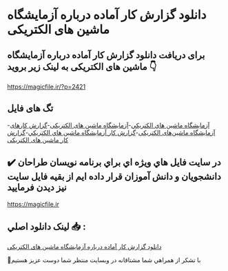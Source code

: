 # دانلود گزارش کار آماده درباره آزمایشگاه ماشین های الکتریکی

## برای دریافت دانلود گزارش کار آماده درباره آزمایشگاه ماشین های الکتریکی به لینک زیر بروید 👇

https://magicfile.ir/?p=2421

## تگ های فایل

-[آزمايشگاه ماشين هاي الکتريکي](https://magicfile.ir/product/%da%af%d8%b2%d8%a7%d8%b1%d8%b4-%da%a9%d8%a7%d8%b1-%d8%a2%d9%85%d8%a7%d8%af%d9%87-%d8%af%d8%b1%d8%a8%d8%a7%d8%b1%d9%87-%d8%a2%d8%b2%d9%85%d8%a7%d9%8a%d8%b4%da%af%d8%a7%d9%87-%d9%85%d8%a7%d8%b4%d9%8a%d9%86-%d9%87%d8%a7%d9%8a-%d8%a7%d9%84%da%a9%d8%aa%d8%b1%d9%8a%da%a9%d9%8a/)-[آزمايشگاه ماشين های الکتريکی](https://magicfile.ir/product/%da%af%d8%b2%d8%a7%d8%b1%d8%b4-%da%a9%d8%a7%d8%b1-%d8%a2%d9%85%d8%a7%d8%af%d9%87-%d8%af%d8%b1%d8%a8%d8%a7%d8%b1%d9%87-%d8%a2%d8%b2%d9%85%d8%a7%d9%8a%d8%b4%da%af%d8%a7%d9%87-%d9%85%d8%a7%d8%b4%d9%8a%d9%86-%d9%87%d8%a7%d9%8a-%d8%a7%d9%84%da%a9%d8%aa%d8%b1%d9%8a%da%a9%d9%8a/)-[‫گزارش کارهای آزمایشگاه ماشین‌های الکتریکی](https://magicfile.ir/product/%da%af%d8%b2%d8%a7%d8%b1%d8%b4-%da%a9%d8%a7%d8%b1-%d8%a2%d9%85%d8%a7%d8%af%d9%87-%d8%af%d8%b1%d8%a8%d8%a7%d8%b1%d9%87-%d8%a2%d8%b2%d9%85%d8%a7%d9%8a%d8%b4%da%af%d8%a7%d9%87-%d9%85%d8%a7%d8%b4%d9%8a%d9%86-%d9%87%d8%a7%d9%8a-%d8%a7%d9%84%da%a9%d8%aa%d8%b1%d9%8a%da%a9%d9%8a/)-[گزارش کار آزمايشگاه ماشين هاي الکتريکي](https://magicfile.ir/product/%da%af%d8%b2%d8%a7%d8%b1%d8%b4-%da%a9%d8%a7%d8%b1-%d8%a2%d9%85%d8%a7%d8%af%d9%87-%d8%af%d8%b1%d8%a8%d8%a7%d8%b1%d9%87-%d8%a2%d8%b2%d9%85%d8%a7%d9%8a%d8%b4%da%af%d8%a7%d9%87-%d9%85%d8%a7%d8%b4%d9%8a%d9%86-%d9%87%d8%a7%d9%8a-%d8%a7%d9%84%da%a9%d8%aa%d8%b1%d9%8a%da%a9%d9%8a/)-[گزارش کار ماشین های الکتریکی](https://magicfile.ir/product/%da%af%d8%b2%d8%a7%d8%b1%d8%b4-%da%a9%d8%a7%d8%b1-%d8%a2%d9%85%d8%a7%d8%af%d9%87-%d8%af%d8%b1%d8%a8%d8%a7%d8%b1%d9%87-%d8%a2%d8%b2%d9%85%d8%a7%d9%8a%d8%b4%da%af%d8%a7%d9%87-%d9%85%d8%a7%d8%b4%d9%8a%d9%86-%d9%87%d8%a7%d9%8a-%d8%a7%d9%84%da%a9%d8%aa%d8%b1%d9%8a%da%a9%d9%8a/)

## ✔️ در سايت فايل هاي ويژه اي براي برنامه نويسان طراحان دانشجويان و دانش آموزان قرار داده ايم از بقيه فايل سايت نيز ديدن فرماييد

https://magicfile.ir


## لينک دانلود اصلي 📥 :

[دانلود گزارش کار آماده درباره آزمایشگاه ماشین های الکتریکی](https://magicfile.ir/product/%da%af%d8%b2%d8%a7%d8%b1%d8%b4-%da%a9%d8%a7%d8%b1-%d8%a2%d9%85%d8%a7%d8%af%d9%87-%d8%af%d8%b1%d8%a8%d8%a7%d8%b1%d9%87-%d8%a2%d8%b2%d9%85%d8%a7%d9%8a%d8%b4%da%af%d8%a7%d9%87-%d9%85%d8%a7%d8%b4%d9%8a%d9%86-%d9%87%d8%a7%d9%8a-%d8%a7%d9%84%da%a9%d8%aa%d8%b1%d9%8a%da%a9%d9%8a/) 


🙏با تشکر از همراهي شما مشتاقانه در وبسایت منتظر شما دوست عزیز هستیم

